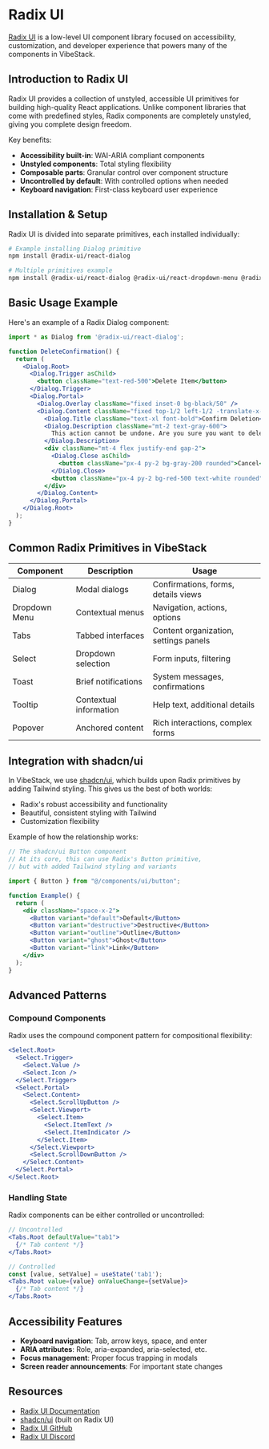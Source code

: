 # Radix UI

[Radix UI](https://www.radix-ui.com/) is a low-level UI component library focused on accessibility, customization, and developer experience that powers many of the components in VibeStack.

## Introduction to Radix UI

Radix UI provides a collection of unstyled, accessible UI primitives for building high-quality React applications. Unlike component libraries that come with predefined styles, Radix components are completely unstyled, giving you complete design freedom.

Key benefits:
- **Accessibility built-in**: WAI-ARIA compliant components
- **Unstyled components**: Total styling flexibility
- **Composable parts**: Granular control over component structure
- **Uncontrolled by default**: With controlled options when needed
- **Keyboard navigation**: First-class keyboard user experience

## Installation & Setup

Radix UI is divided into separate primitives, each installed individually:

```bash
# Example installing Dialog primitive
npm install @radix-ui/react-dialog

# Multiple primitives example
npm install @radix-ui/react-dialog @radix-ui/react-dropdown-menu @radix-ui/react-tabs
```

## Basic Usage Example

Here's an example of a Radix Dialog component:

```jsx
import * as Dialog from '@radix-ui/react-dialog';

function DeleteConfirmation() {
  return (
    <Dialog.Root>
      <Dialog.Trigger asChild>
        <button className="text-red-500">Delete Item</button>
      </Dialog.Trigger>
      <Dialog.Portal>
        <Dialog.Overlay className="fixed inset-0 bg-black/50" />
        <Dialog.Content className="fixed top-1/2 left-1/2 -translate-x-1/2 -translate-y-1/2 bg-white p-6 rounded-lg shadow-lg">
          <Dialog.Title className="text-xl font-bold">Confirm Deletion</Dialog.Title>
          <Dialog.Description className="mt-2 text-gray-600">
            This action cannot be undone. Are you sure you want to delete this item?
          </Dialog.Description>
          <div className="mt-4 flex justify-end gap-2">
            <Dialog.Close asChild>
              <button className="px-4 py-2 bg-gray-200 rounded">Cancel</button>
            </Dialog.Close>
            <button className="px-4 py-2 bg-red-500 text-white rounded">Delete</button>
          </div>
        </Dialog.Content>
      </Dialog.Portal>
    </Dialog.Root>
  );
}
```

## Common Radix Primitives in VibeStack

| Component | Description | Usage |
|-----------|-------------|-------|
| Dialog | Modal dialogs | Confirmations, forms, details views |
| Dropdown Menu | Contextual menus | Navigation, actions, options |
| Tabs | Tabbed interfaces | Content organization, settings panels |
| Select | Dropdown selection | Form inputs, filtering |
| Toast | Brief notifications | System messages, confirmations |
| Tooltip | Contextual information | Help text, additional details |
| Popover | Anchored content | Rich interactions, complex forms |

## Integration with shadcn/ui

In VibeStack, we use [shadcn/ui](shadcn.md), which builds upon Radix primitives by adding Tailwind styling. This gives us the best of both worlds:

- Radix's robust accessibility and functionality
- Beautiful, consistent styling with Tailwind
- Customization flexibility

Example of how the relationship works:

```jsx
// The shadcn/ui Button component
// At its core, this can use Radix's Button primitive, 
// but with added Tailwind styling and variants

import { Button } from "@/components/ui/button";

function Example() {
  return (
    <div className="space-x-2">
      <Button variant="default">Default</Button>
      <Button variant="destructive">Destructive</Button>
      <Button variant="outline">Outline</Button>
      <Button variant="ghost">Ghost</Button>
      <Button variant="link">Link</Button>
    </div>
  );
}
```

## Advanced Patterns

### Compound Components

Radix uses the compound component pattern for compositional flexibility:

```jsx
<Select.Root>
  <Select.Trigger>
    <Select.Value />
    <Select.Icon />
  </Select.Trigger>
  <Select.Portal>
    <Select.Content>
      <Select.ScrollUpButton />
      <Select.Viewport>
        <Select.Item>
          <Select.ItemText />
          <Select.ItemIndicator />
        </Select.Item>
      </Select.Viewport>
      <Select.ScrollDownButton />
    </Select.Content>
  </Select.Portal>
</Select.Root>
```

### Handling State

Radix components can be either controlled or uncontrolled:

```jsx
// Uncontrolled
<Tabs.Root defaultValue="tab1">
  {/* Tab content */}
</Tabs.Root>

// Controlled
const [value, setValue] = useState('tab1');
<Tabs.Root value={value} onValueChange={setValue}>
  {/* Tab content */}
</Tabs.Root>
```

## Accessibility Features

- **Keyboard navigation**: Tab, arrow keys, space, and enter
- **ARIA attributes**: Role, aria-expanded, aria-selected, etc.
- **Focus management**: Proper focus trapping in modals
- **Screen reader announcements**: For important state changes

## Resources

- [Radix UI Documentation](https://www.radix-ui.com/docs/primitives/overview/introduction)
- [shadcn/ui](https://ui.shadcn.com/) (built on Radix UI)
- [Radix UI GitHub](https://github.com/radix-ui/primitives)
- [Radix UI Discord](https://discord.com/invite/7Xb99uG)
